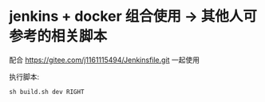 # jenkins + docker 组合使用 -> 其他人可参考的相关脚本

配合 https://gitee.com/j1161115494/Jenkinsfile.git 一起使用

执行脚本:

    sh build.sh dev RIGHT

